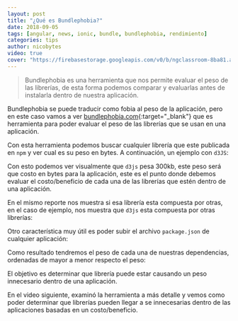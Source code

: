 ```yaml
---
layout: post
title: "¿Qué es Bundlephobia?"
date: 2018-09-05
tags: [angular, news, ionic, bundle, bundlephobia, rendimiento]
categories: tips
author: nicobytes
video: true
cover: "https://firebasestorage.googleapis.com/v0/b/ngclassroom-8ba81.appspot.com/o/posts%2F2018-09-10-bunldephobia%2Fcover.jpg?alt=media&token=1b3bfe1b-6d64-4650-a50d-a8a55d7aad29"
---
```

> Bundlephobia es una herramienta que nos permite evaluar el peso de las librerías, de esta forma podemos comparar y evaluarlas antes de instalarla dentro de nuestra aplicación.

<amp-img width="1280" height="720" layout="responsive" src="https://firebasestorage.googleapis.com/v0/b/ngclassroom-8ba81.appspot.com/o/posts%2F2018-09-10-bunldephobia%2Fcover.jpg?alt=media&token=1b3bfe1b-6d64-4650-a50d-a8a55d7aad29"></amp-img> 

Bundlephobia se puede traducir como fobia al peso de la aplicación, pero en este caso vamos a ver [bundlephobia.com](https://bundlephobia.com/){:target="_blank"} que es herramienta para poder evaluar el peso de las librerías que se usan en una aplicación. 

<amp-img width="828" height="529" layout="responsive" src="https://firebasestorage.googleapis.com/v0/b/ngclassroom-8ba81.appspot.com/o/posts%2F2018-09-10-bunldephobia%2Fscreen1.png?alt=media&token=b1de11ab-33a0-4521-831d-3186353f58e2"></amp-img> 

Con esta herramienta podemos buscar cualquier librería que este publicada en `npm` y ver cual es su peso en bytes. A continuación, un ejemplo con `d3JS`:

<amp-img width="1029" height="592" layout="responsive" src="https://firebasestorage.googleapis.com/v0/b/ngclassroom-8ba81.appspot.com/o/posts%2F2018-09-10-bunldephobia%2Fscreen2.png?alt=media&token=199be038-d54a-4c35-a709-f93d0aba5d6f"></amp-img> 

Con esto podemos ver visualmente que `d3js` pesa 300kb, este peso será que costo en bytes para la aplicación, este es el punto donde debemos evaluar el costo/beneficio de cada una de las librerías que estén dentro de una aplicación.

En el mismo reporte nos muestra si esa librería esta compuesta por otras, en el caso de ejemplo, nos muestra que `d3js` esta compuesta por otras librerías:

<amp-img width="1092" height="401" layout="responsive" src="https://firebasestorage.googleapis.com/v0/b/ngclassroom-8ba81.appspot.com/o/posts%2F2018-09-10-bunldephobia%2Fscreen3.png?alt=media&token=2bbe1cd6-a010-47e7-b70f-ced1535be43e"></amp-img> 

Otro característica muy útil es poder subir el archivo `package.json` de cualquier aplicación:  

<amp-img width="673" height="392" layout="responsive" src="https://firebasestorage.googleapis.com/v0/b/ngclassroom-8ba81.appspot.com/o/posts%2F2018-09-10-bunldephobia%2Fscreen4.png?alt=media&token=3f9b2526-c489-4b4d-ab97-8ce397fe1ee9"></amp-img> 

Como resultado tendremos el peso de cada una de nuestras dependencias, ordenadas de mayor a menor respecto el peso:

<amp-img width="910" height="700" layout="responsive" src="https://firebasestorage.googleapis.com/v0/b/ngclassroom-8ba81.appspot.com/o/posts%2F2018-09-10-bunldephobia%2Fscreen5.png?alt=media&token=bcecc649-ad70-41ce-9c0d-471eaec4b6cc"></amp-img> 


El objetivo es determinar que librería puede estar causando un peso innecesario dentro de una aplicación.

En el video siguiente, examinó la herramienta a más detalle y vemos como poder determinar que librerías pueden llegar a se innecesarias dentro de las aplicaciones basadas en un costo/beneficio.

<amp-youtube width="560" 
            height="315"
            layout="responsive"
            data-videoid="I-Jd0chWu2k"></amp-youtube>
